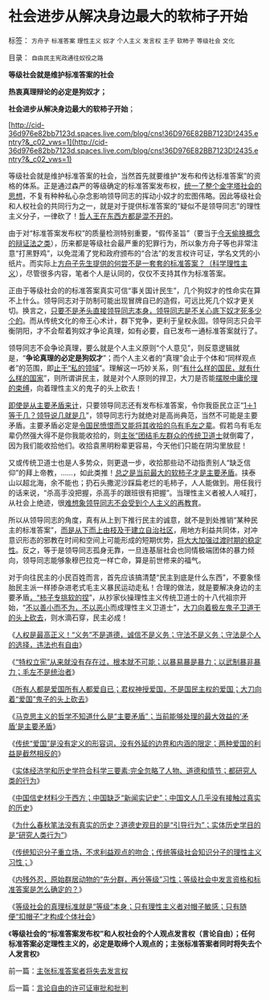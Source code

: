 # 社会进步从解决身边最大的软柿子开始

标签： `方舟子` `标准答案` `理性主义` `奴才` `个人主义` `发言权` `主子` `软柿子` `等级社会` `文化` 

目录： `自由民主宪政通往奴役之路`

**等级社会就是维护标准答案的社会**

**热衷真理辩论的必定是狗奴才；**

**社会进步从解决身边最大的软柿子开始**；

[http://cid-36d976e82bb7123d.spaces.live.com/blog/cns!36D976E82BB7123D!2435.entry?&_c02_vws=1](http://cid-36d976e82bb7123d.spaces.live.com/blog/cns!36D976E82BB7123D!2435.entry?&_c02_vws=1)

等级社会就是维护标准答案的社会，当然首先就要维护“发布和传达标准答案”的资格的体系。正是通过森严的等级确定的标准答案发布权，[统一了整个金字塔社会的思想](../../../2010/11/30/孔庆东老师玩政治是举重若轻啊.md)，不复有种种私心杂念影响领导同志的挥动小奴才的宏图伟略。因此等级社会和人权社会的共同行为之一，就是对于提供标准答案的“疑似不是领导同志”的理性主义分子，一律砍了！[哲人王在东西方都是混不开的](../../../2010/7/29/任何人有反击侵害的天赋权力.md)。

由于对“标准答案发布权”的质量检测特别重要，“假传圣旨”（要当于[今天偷换概念的辩证法之类](../../../2010/5/4/中国不缺信仰，中国缺乏名词解释.md)），历来都是等级社会最严重的犯罪行为，所以象方舟子等也非常注意“打黑野鸡”，以免混淆了党和政府颁布的“合法”的发言权许可证，学名文凭的小纸片。而实际上[方舟子先生提供的何尝不是一套套的标准答案？（科学理性主义](../../../2010/10/12/方舟子司法阴谋论没道理，公检法此案无失误.md)），尽管很多内容，笔者个人是认同的，仅仅不支持其作为标准答案。

正由于等级社会的的标准答案真实可信“事关国计民生”，几个狗奴才的性命实在算不上什么。领导同志对于防制可能出现冒牌自已的造假，可远比死几个奴才更关切。换言之，[只要不是矛头直接领导同志本身，领导同志是不关心底下奴才死多少个的](../../../2009/5/8/妖魔化敌视与铁板一块.md)。而从传统文化的帝王心术计，群下党争，更利于皇权永固。领导同志只会平衡阴阳，才不会帮着狗奴才争论真理，如有必要，自已发布一通标准答案就行了。



领导同志不会争论真理，要么就是个人主义原则“个人意见”，则反意逻辑就是，“**争论真理的必定是狗奴才**”；而个人主义者的“真理”会止于个体和“同样观点者”的范围，即[止于“私的领域](../../../2009/11/27/个人信仰请止于个人“私”之边界.md)”。理解这一巧妙关系，则“[有什么样的国民，就有什么样的国家](../../../2010/12/18/有什么样的国民，就有什么样的政府.md)”，则所谓讲民主，就是对个人原则的捍卫，大刀是否能[摆脱中庸伦理的束缚](../../../2010/7/4/中庸之道“中间派”现象研讨目录集.md)，向着理性主义的鬼子的头上砍去！

[即使是从主要矛盾来计](../../../2011/2/7/脑残革命家不明白“主要矛盾”.md)，只要领导同志还有发布标准答案，令你我臣民立正“[1＋1等于几？领导说几就是几](../../../2011/1/22/科学是真理的天敌,实证无所谓真理.md)”，领导同志行为就绝对是高尚典范，当然不可能是主要矛盾。主要矛盾必定是[令国民愤恨而又能将其收拾的乌有毛左之辈](http://cid-36d976e82bb7123d.spaces.live.com/blog/cns!36D976E82BB7123D!1233.entry)。假若乌有毛左辈仍然强大得不是你我能收拾的，则[主张“团结毛左群众的传统卫道士](http://cid-36d976e82bb7123d.spaces.live.com/blog/cns!36D976E82BB7123D!1233.entry)就倒霉了，因为我们能收拾他们。收拾袁黑明粉辈更容易，今天他们只能在阴沟里放屁！

又或传统卫道士也是人多势众，则更退一步，收拾那些动不动指责别人“缺乏信仰”的拜上帝教，……，如此类推！[总之是当前最大的软柿子才是主要矛盾](../../../2009/8/25/柿子宜拣软的捏.md)。挟泰山以超北海，余不能也；扔石头撒泥沙踩扁老烂的毛柿子，人人能做到。用任我行的话来说，“杀高手没把握，杀高手的跟班很有把握”。当理性主义者被人人喊打，从社会上绝迹，很[难想象领导同志不会受到个人主义的再教育](../../../2010/5/20/人民领袖人民爱，人民领袖爱人民.md)。

所以从领导同志的角度，真有从上到下推行民主的诚意，就不是到处推销“某种民主的标准答案”，[而是从下而上由枝及干建立自治社区](../../../2009/7/13/社区自治从最小单位开始.md)，用地方利益共同体，对冲意识形态的邪教在时间和空间上可能形成的短期优势，[将大大加强过渡时期的稳定性](../../../2009/3/1/为什么不能一步到位全国直选？不能一步多党制？.md)。反之，等于是领导同志孤身无靠，一旦连基层社会也同情极端团体的暴力倾向，领导同志能够象穆巴拉克一样亡命，算是前世修来的福气。

对于向往民主的小民百姓而言，首先应该搞清楚“民主到底是什么东西”，不要象怪胎民主派一样掺杂进老式毛主义暴民运动走私！合理的做法，就是要解决身边的主要矛盾[，“柿子专挑软的捏](../../../2010/10/14/人权利益和意识形态泾渭分明.md)”，从抄家伙操理性主义传统卫道士的十八代祖宗开始，“[不以善小而不为，不以恶小](../../../2009/7/9/勿因善小而不为，勿因恶小而为之.md)而成理性主义卫道士”，[大刀向着极左鬼子卫道干的头上砍去](../../../2011/2/7/大刀向着鬼子们的头上砍去！.md)，则水滴石穿，民主必成！

《[人权是最高正义！“义务”不是道德，诚信不是义务；守法不是义务；守法是个人的选择，违法也有自由](../../../2011/2/6/人权法治的汰恶留善“恶法能除”.md)》

《[“特权立宪”从来就没有存在过，根本就不可能；以暴易暴是暴力；以武制暴非暴力；毛左不是统治者](../../../2011/2/6/以暴易暴是暴力；以武制暴非暴力.md)》

《[所有人都是爱国所有人都爱自已；君权神授爱国，不是国民主权的爱国；大刀向着“爱国”鬼子的头上砍去](../../../2011/2/7/大刀向着鬼子们的头上砍去！.md)》

《[马克思主义的哲学不知道什么是“主要矛盾”；当前能够处理的最大效益的‘矛盾’是主要矛盾](../../../2011/2/7/脑残革命家不明白“主要矛盾”.md)》

《[传统“爱国”是没有定义的形容词，没有外延的边界和内涵的限定；两种爱国的利益是截然相反的](../../../2011/2/7/君权神授的爱国和国民社会的公德.md)》

《[实体经济学和历史学符合科学三要素;完全忽略了人物、道德和情节；都研究人类的行为](../../../2011/2/16/实体经济学和历史学都是研究人类行为的科学.md)》

《[中国信史材料少于西方；中国缺乏“新闻实记史”；中国文人几乎没有接触过真实的历史](../../../2011/2/16/中国文人几乎没有接触过真实的历史.md)》

《[为什么春秋笔法没有真实的历史？道德史观目的是“引导行为”；实体历史学目的是“研究人类行为”](../../../2011/2/16/诱导行为的道德史和行为分析的历史科学.md)》

《[传统知识分子重立场，不求利益观点的吻合；传统等级社会知识分子的理性主义习性；](../../../2011/2/17/传统等级社会知识分子劣根性.md)》

《[内残外忍，原始群居动物的“先分群，再分等级”习性；等级社会中发言资格和标准答案是怎么确定的？](../../../2011/2/17/内残外忍“先分群，再分等级”的标准答案.md)》

《[等级社会的真理标准就是“等级”本身；只有理性主义者对帽子敏感；只有随便“扣帽子”才构成个体社会](../../../2011/2/17/等级社会的真理标准就是“等级”本身.md)》

《**等级社会的“标准答案发布权”和人权社会的个人观点发言权（言论自由）；任何标准答案必定理性主义的，必定是取缔个人观点的；主张标准答案者同时将失去个人发言权**》

前一篇：[主张标准答案者将失去发言权](../../../2011/2/18/主张标准答案者将失去发言权.md)

后一篇：[言论自由的许可证审批和批判](../../../2011/2/18/言论自由的许可证审批和批判.md)